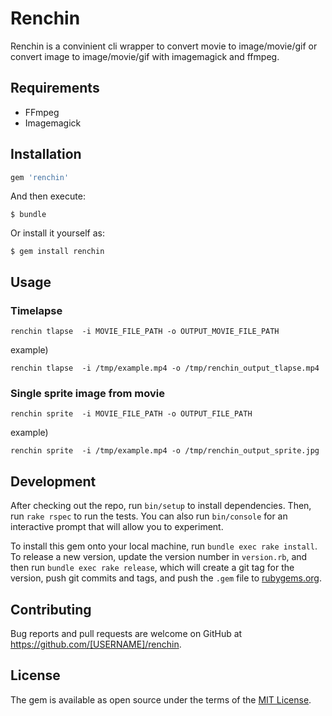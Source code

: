 # Renchin

Renchin is a convinient cli wrapper to convert movie to image/movie/gif or convert image to image/movie/gif with imagemagick and ffmpeg.

## Requirements

- FFmpeg
- Imagemagick

## Installation

```ruby
gem 'renchin'
```

And then execute:

    $ bundle

Or install it yourself as:

    $ gem install renchin

## Usage

### Timelapse

```
renchin tlapse  -i MOVIE_FILE_PATH -o OUTPUT_MOVIE_FILE_PATH
```

example)

```
renchin tlapse  -i /tmp/example.mp4 -o /tmp/renchin_output_tlapse.mp4
```

### Single sprite image from movie

```
renchin sprite  -i MOVIE_FILE_PATH -o OUTPUT_FILE_PATH
```

example)

```
renchin sprite  -i /tmp/example.mp4 -o /tmp/renchin_output_sprite.jpg
```

## Development

After checking out the repo, run `bin/setup` to install dependencies. Then, run `rake rspec` to run the tests. You can also run `bin/console` for an interactive prompt that will allow you to experiment.

To install this gem onto your local machine, run `bundle exec rake install`. To release a new version, update the version number in `version.rb`, and then run `bundle exec rake release`, which will create a git tag for the version, push git commits and tags, and push the `.gem` file to [rubygems.org](https://rubygems.org).

## Contributing

Bug reports and pull requests are welcome on GitHub at https://github.com/[USERNAME]/renchin.


## License

The gem is available as open source under the terms of the [MIT License](http://opensource.org/licenses/MIT).

